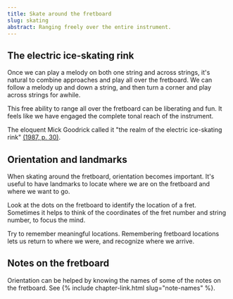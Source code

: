 ```yaml
---
title: Skate around the fretboard
slug: skating
abstract: Ranging freely over the entire instrument. 
---
```


## The electric ice-skating rink

Once we can play a melody on both one string and across strings,
it's natural to combine approaches and play all over the fretboard.
We can follow a melody up and down a string,
and then turn a corner and play across strings for awhile.

This free ability to range all over the fretboard can be liberating and fun.
It feels like we have engaged the complete tonal reach of the instrument.

The eloquent Mick Goodrick called it "the realm of the electric ice-skating rink"
[(1987, p. 30)](references.html#goodrick-1987).

## Orientation and landmarks

When skating around the fretboard,
orientation becomes important.
It's useful to have landmarks to locate where we are on the fretboard and where we want to go.

Look at the dots on the fretboard to identify the location of a fret.
Sometimes it helps to think of the coordinates of the fret number and string number,
to focus the mind.

Try to remember meaningful locations.
Remembering fretboard locations
lets us return to where we were,
and recognize where we arrive.

## Notes on the fretboard

Orientation can be helped by knowing the names of some of the notes on the fretboard.
See {% include chapter-link.html slug="note-names" %}.
